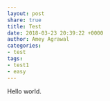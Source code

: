 ```yaml
---
layout: post
share: true
title: Test
date: 2018-03-23 20:39:22 +0000
author: Amey Agrawal
categories:
- test
tags:
- test1
- easy
---
```

Hello world.